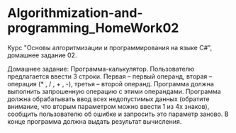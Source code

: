 # Algorithmization-and-programming_HomeWork02
Курс "Основы алгоритмизации и программирования на языке C#", домашнее задание 02.

Домашнее задание: Программа-калькулятор. Пользователю предлагается ввести 3 строки. 
Первая – первый операнд, вторая – операция (* , / , + , -), третья – второй операнд. 
Программа должна выполнить запрошенную операцию с этими операндами. 
Программа должна обрабатывать ввод всех недопустимых данных (обратите внимание, что вторым параметром можно ввести 1 из 4х знаков), сообщить пользователю об ошибке и запросить это параметр заново. 
В конце программа должна выдать результат вычисления.

